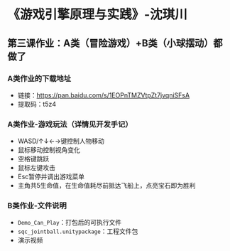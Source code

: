 # 《游戏引擎原理与实践》-沈琪川
## 第三课作业：A类（冒险游戏）+B类（小球摆动）都做了
### A类作业的下载地址
* 链接：https://pan.baidu.com/s/1EOPnTMZVtpZt7jvqniSFsA 
* 提取码：t5z4 
### A类作业-游戏玩法（详情见开发手记）
* WASD/↑↓←→键控制人物移动
* 鼠标移动控制视角变化
* 空格键跳跃
* 鼠标左键攻击
* Esc暂停并调出游戏菜单
* 主角共5生命值，在生命值耗尽前抵达飞船上，点亮宝石即为胜利
### B类作业-文件说明
* `Demo_Can_Play`：打包后的可执行文件
* `sqc_jointball.unitypackage`：工程文件包
* 演示视频
